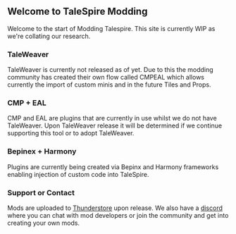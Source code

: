 ## Welcome to TaleSpire Modding
Welcome to the start of Modding Talespire.
This site is currently WIP as we're collating our research.

### TaleWeaver
TaleWeaver is currently not released as of yet. Due to this the modding community has created their own flow called CMPEAL which allows currently the import of custom minis and in the future Tiles and Props.

### CMP + EAL
CMP and EAL are plugins that are currently in use whilst we do not have TaleWeaver. Upon TaleWeaver release it will be determined if we continue supporting this tool or to adopt TaleWeaver. 

### Bepinex + Harmony
Plugins are currently being created via Bepinx and Harmony frameworks enabling injection of custom code into TaleSpire.

### Support or Contact
Mods are uploaded to [Thunderstore](Talespire.thunderstore.io/) upon release. We also have a [discord](https://discord.gg/vH2Ge6KsjW) where you can chat with mod developers or join the community and get into creating your own mods.

